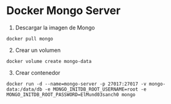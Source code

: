 # Docker Mongo Server

1. Descargar la imagen de Mongo

```
docker pull mongo
```

2. Crear un volumen

```
docker volume create mongo-data
```

3. Crear contenedor

```
docker run -d --name=mongo-server -p 27017:27017 -v mongo-data:/data/db -e MONGO_INITDB_ROOT_USERNAME=root -e MONGO_INITDB_ROOT_PASSWORD=ElMund03sanch0 mongo
```
